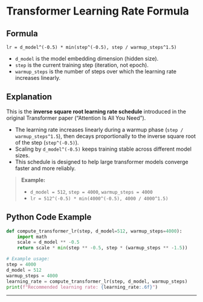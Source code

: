 # Transformer Learning Rate Formula

## Formula

```
lr = d_model^(-0.5) * min(step^(-0.5), step / warmup_steps^1.5)
```

- `d_model` is the model embedding dimension (hidden size).
- `step` is the current training step (iteration, not epoch).
- `warmup_steps` is the number of steps over which the learning rate increases linearly.

## Explanation

This is the **inverse square root learning rate schedule** introduced in the original Transformer paper (“Attention Is All You Need”).

- The learning rate increases linearly during a warmup phase (`step / warmup_steps^1.5`), then decays proportionally to the inverse square root of the step (`step^(-0.5)`).
- Scaling by `d_model^(-0.5)` keeps training stable across different model sizes.
- This schedule is designed to help large transformer models converge faster and more reliably.

> **Example:**  
> - `d_model = 512`, `step = 4000`, `warmup_steps = 4000`  
> - `lr = 512^(-0.5) * min(4000^(-0.5), 4000 / 4000^1.5)`

## Python Code Example

```python
def compute_transformer_lr(step, d_model=512, warmup_steps=4000):
    import math
    scale = d_model ** -0.5
    return scale * min(step ** -0.5, step * (warmup_steps ** -1.5))

# Example usage:
step = 4000
d_model = 512
warmup_steps = 4000
learning_rate = compute_transformer_lr(step, d_model, warmup_steps)
print(f"Recommended learning rate: {learning_rate:.6f}")
```

---
